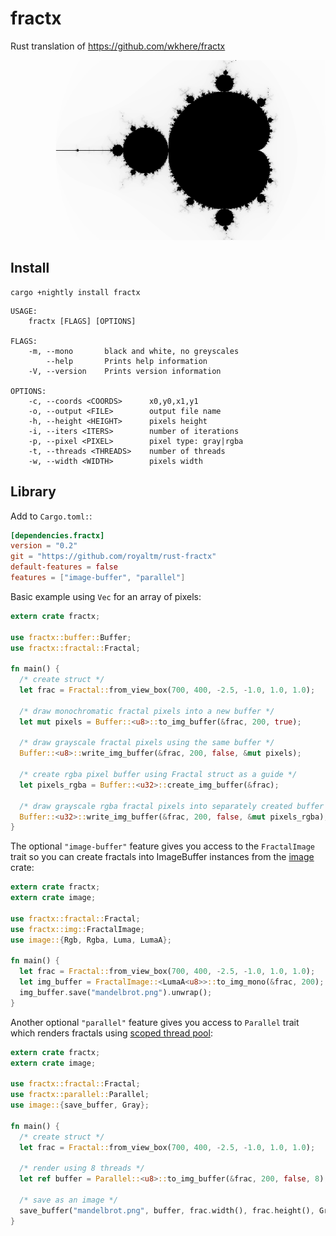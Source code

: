 fractx
======

Rust translation of https://github.com/wkhere/fractx

![Mandelbrot](mandelbrot_gray.png?raw=true "Mandelbrot")


Install
-------

```
cargo +nightly install fractx
```


```
USAGE:
    fractx [FLAGS] [OPTIONS]

FLAGS:
    -m, --mono       black and white, no greyscales
        --help       Prints help information
    -V, --version    Prints version information

OPTIONS:
    -c, --coords <COORDS>      x0,y0,x1,y1
    -o, --output <FILE>        output file name
    -h, --height <HEIGHT>      pixels height
    -i, --iters <ITERS>        number of iterations
    -p, --pixel <PIXEL>        pixel type: gray|rgba
    -t, --threads <THREADS>    number of threads
    -w, --width <WIDTH>        pixels width
```

Library
-------

Add to `Cargo.toml:`:

```toml
[dependencies.fractx]
version = "0.2"
git = "https://github.com/royaltm/rust-fractx"
default-features = false
features = ["image-buffer", "parallel"]
```

Basic example using `Vec` for an array of pixels:

```rust
extern crate fractx;

use fractx::buffer::Buffer;
use fractx::fractal::Fractal;

fn main() {
  /* create struct */
  let frac = Fractal::from_view_box(700, 400, -2.5, -1.0, 1.0, 1.0);

  /* draw monochromatic fractal pixels into a new buffer */
  let mut pixels = Buffer::<u8>::to_img_buffer(&frac, 200, true);

  /* draw grayscale fractal pixels using the same buffer */
  Buffer::<u8>::write_img_buffer(&frac, 200, false, &mut pixels);

  /* create rgba pixel buffer using Fractal struct as a guide */
  let pixels_rgba = Buffer::<u32>::create_img_buffer(&frac);

  /* draw grayscale rgba fractal pixels into separately created buffer */
  Buffer::<u32>::write_img_buffer(&frac, 200, false, &mut pixels_rgba);
}
```

The optional `"image-buffer"` feature gives you access to the `FractalImage` trait so you can create fractals into ImageBuffer instances from the [image](https://crates.io/crates/image) crate:

```rust
extern crate fractx;
extern crate image;

use fractx::fractal::Fractal;
use fractx::img::FractalImage;
use image::{Rgb, Rgba, Luma, LumaA};

fn main() {
  let frac = Fractal::from_view_box(700, 400, -2.5, -1.0, 1.0, 1.0);
  let img_buffer = FractalImage::<LumaA<u8>>::to_img_mono(&frac, 200);
  img_buffer.save("mandelbrot.png").unwrap();
}
```

Another optional `"parallel"` feature gives you access to `Parallel` trait which renders fractals using [scoped thread pool](https://crates.io/crates/scoped_threadpool):

```rust
extern crate fractx;
extern crate image;

use fractx::fractal::Fractal;
use fractx::parallel::Parallel;
use image::{save_buffer, Gray};

fn main() {
  /* create struct */
  let frac = Fractal::from_view_box(700, 400, -2.5, -1.0, 1.0, 1.0);

  /* render using 8 threads */
  let ref buffer = Parallel::<u8>::to_img_buffer(&frac, 200, false, 8);

  /* save as an image */
  save_buffer("mandelbrot.png", buffer, frac.width(), frac.height(), Gray(8)).unwrap();
}
```
